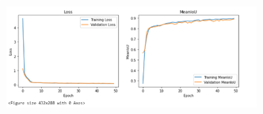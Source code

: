 
![Metrics of this model in first 50 epochs](UNET/Model_to_detect_3_classes_simplified_HSV/metrics.png)

